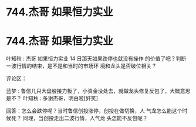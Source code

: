 # 744.杰哥 如果恒力实业

# 744.杰哥 如果恒力实业

叶知秋 : 杰哥 如果恒力实业 14 日那天如果跌停也就没有操作 的价值了吧？判断一波行情的结束，是不是和当时的市场环 境和龙头是否破位相关？

评论区：

蓝梦 : 鲁信几只大盘股接力板了，小资金没处去，就做龙头修复反包了，大概意思是不？ 叶知秋 : 多谢杰哥，明白啦[奸笑]

回答：怎么会跌停呢？当时鲁信创投涨停，创投在做切换，人 气龙怎么能这个时候死？ 同理，当创投走出二波行情，人气龙 头怎能不反包呢？